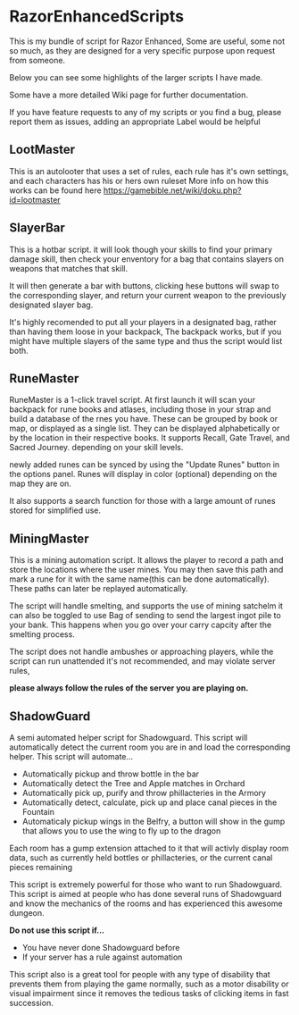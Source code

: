 # RazorEnhancedScripts

This is my bundle of script for Razor Enhanced, Some are useful, some not so much, as they are designed for a very specific purpose upon request from someone.

Below you can see some highlights of the larger scripts I have made.

Some have a more detailed Wiki page for further documentation.

If you have feature requests to any of my scripts or you find a bug, please report them as issues, adding an appropriate Label would be helpful

## LootMaster

This is an autolooter that uses a set of rules, each rule has it's own settings, and each characters has his or hers own ruleset
More info on how this works can be found here
https://gamebible.net/wiki/doku.php?id=lootmaster

## SlayerBar

This is a hotbar script. it will look though your skills to find your primary damage skill,
then check your enventory for a bag that contains slayers on weapons that matches that skill.

It will then generate a bar with buttons, clicking hese buttons will swap to the corresponding slayer,  and return your current weapon to the previously designated slayer bag.

It's highly recomended to put all your players in a designated bag, rather than having them loose in your backpack, The backpack works,
but if you might have multiple slayers of the same type and thus the script would list both.

## RuneMaster

RuneMaster is a 1-click travel script.
At first launch it will scan your backpack for rune books and atlases, including those in your strap and build a database of the rnes you have.
These can be grouped by book or map, or displayed as a single list.
They can be displayed alphabetically or by the location in their respective books.
It supports Recall, Gate Travel, and Sacred Journey. depending on your skill levels.

newly added runes can be synced by using the "Update Runes" button in the options panel.
Runes will display in color (optional) depending on the map they are on.

It also supports a search function for those with a large amount of runes stored for simplified use.


## MiningMaster

This is a mining automation script.
It allows the player to record a path and store the locations where the user mines.
You may then save this path and mark a rune for it with the same name(this can be done automatically).
These paths can later be replayed automatically.

The script will handle smelting, and supports the use of mining satchelm it can also be toggled to use Bag of sending to send the largest ingot pile to your bank.
This happens when you go over your carry capcity after the smelting process.

The script does not handle ambushes or approaching players, while the script can run unattended it's not recommended, and may violate server rules,

**please always follow the rules of the server you are playing on.**

## ShadowGuard

A semi automated helper script for Shadowguard.
This script will automatically detect the current room you are in and load the corresponding helper.
This script will automate...
- Automatically pickup and throw bottle in the bar
- Automatically detect the Tree and Apple matches in Orchard
- Automatically pick up, purify and throw phillacteries in the Armory
- Automatically detect, calculate, pick up and place canal pieces in the Fountain
- Automaticaly pickup wings in the Belfry, a button will show in the gump that allows you to use the wing to fly up to the dragon

Each room has a gump extension attached to it that will activly display room data, such as currently held bottles or phillacteries, or the current canal pieces remaining

This script is extremely powerful for those who want to run Shadowguard.
This script is aimed at people who has done several runs of Shadowguard and know the mechanics of the rooms and has experienced this awesome dungeon.

**Do not use this script if...**
- You have never done Shadowguard before
- If your server has a rule against automation

This script also is a great tool for people with any type of disability that prevents them from playing the game normally,
such as a motor disability or visual impairment since it removes the tedious tasks of clicking items in fast succession.
